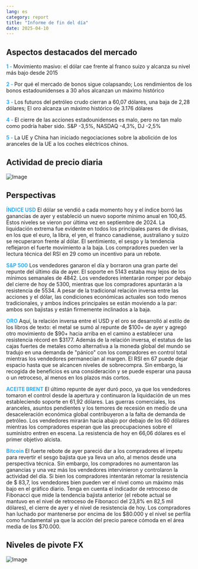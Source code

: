 ```yaml
---
lang: es
category: report
title: "Informe de fin del día"
date: 2025-04-10
---
```



<h2>Aspectos destacados del mercado</h2>
<strong style="color: #2caef7;">1 - </strong> Movimiento masivo: el dólar cae frente al franco suizo y alcanza su nivel más bajo desde 2015

<strong style="color: #2caef7;">2 - </strong> Por qué el mercado de bonos sigue colapsando; Los rendimientos de los bonos estadounidenses a 30 años alcanzan un máximo histórico

<strong style="color: #2caef7;">3 - </strong> Los futuros del petróleo crudo cierran a 60,07 dólares, una baja de 2,28 dólares; El oro alcanza un máximo histórico de 3.176 dólares

<strong style="color: #2caef7;">4 - </strong> El cierre de las acciones estadounidenses es malo, pero no tan malo como podría haber sido. S&P -3,5%, NASDAQ -4,3%, DJ -2,5%

<strong style="color: #2caef7;">5 - </strong> La UE y China han iniciado negociaciones sobre la abolición de los aranceles de la UE a los coches eléctricos chinos.



<h2>Actividad de precio diaria</h2>
<img src="https://markleighedu.github.io/img/Apr-2025/10-Apr-2025/price.jpg" alt="Image"/>

<h2>Perspectivas</h2>
<strong style="color: #2caef7;">ÍNDICE USD</strong> El dólar se vendió a cada momento hoy y el índice borró las ganancias de ayer y estableció un nuevo soporte mínimo anual en 100,45. Estos niveles se vieron por última vez en septiembre de 2024. La liquidación extrema fue evidente en todos los principales pares de divisas, en los que el euro, la libra, el yen, el franco canadiense, australiano y suizo se recuperaron frente al dólar. El sentimiento, el sesgo y la tendencia reflejaron el fuerte movimiento a la baja. Los compradores pueden ver la lectura técnica del RSI en 29 como un incentivo para un rebote. 

<strong style="color: #2caef7;">S&P 500</strong> Los vendedores ganaron el día y borraron una gran parte del repunte del último día de ayer. El soporte en 5143 estaba muy lejos de los mínimos semanales de 4842. Los vendedores intentarán romper por debajo del cierre de hoy de 5300, mientras que los compradores apuntarán a la resistencia de 5534. A pesar de la tradicional relación inversa entre las acciones y el dólar, las condiciones económicas actuales son todo menos tradicionales, y ambos índices principales se están moviendo a la par: ambos son bajistas y están firmemente inclinados a la baja.

<strong style="color: #2caef7;">ORO</strong> Aquí, la relación inversa entre el USD y el oro se desarrolló al estilo de los libros de texto: el metal se sumó al repunte de $100+ de ayer y agregó otro movimiento de $90+ hacia arriba en el camino a establecer una resistencia récord en $3177. Además de la relación inversa, el estatus de las cajas fuertes de metales como alternativa a la moneda global del mundo se tradujo en una demanda de "pánico" con los compradores en control total mientras los vendedores permanecían al margen. El RSI en 67 puede dejar espacio hasta que se alcancen niveles de sobrecompra. Sin embargo, la recogida de beneficios es una consideración y se puede esperar una pausa o un retroceso, al menos en los plazos más cortos. 

<strong style="color: #2caef7;">ACEITE BRENT</strong> El último repunte de ayer duró poco, ya que los vendedores tomaron el control desde la apertura y continuaron la liquidación de un mes estableciendo soporte en 61,92 dólares. Las guerras comerciales, los aranceles, asuntos pendientes y los temores de recesión en medio de una desaceleración económica global contribuyeron a la falta de demanda de petróleo. Los vendedores mirarán hacia abajo por debajo de los 60 dólares mientras los compradores esperan que las preocupaciones sobre el suministro entren en escena. La resistencia de hoy en 66,06 dólares es el primer objetivo alcista.

<strong style="color: #2caef7;">Bitcoin</strong> El fuerte rebote de ayer pareció dar a los compradores el ímpetu para revertir el sesgo bajista que ya lleva un año, al menos desde una perspectiva técnica. Sin embargo, los compradores no aumentaron las ganancias y una vez más los vendedores intervinieron y controlaron la actividad del día. Si bien los compradores intentarán retomar la resistencia de $ 83,7, los vendedores bien pueden ver el nivel como un máximo más bajo en el gráfico diario. Tenga en cuenta el indicador de retroceso de Fibonacci que mide la tendencia bajista anterior (el rebote actual se mantuvo en el nivel de retroceso de Fibonacci del 23,8% en 82,5 mil dólares), el cierre de ayer y el nivel de resistencia de hoy. Los compradores han luchado por mantenerse por encima de los $80.000 y el nivel se perfila como fundamental ya que la acción del precio parece cómoda en el área media de los $70.000.



<h2>Niveles de pivote FX</h2>
<img src="https://markleighedu.github.io/img/Apr-2025/10-Apr-2025/pivot.jpg" alt="Image"/>